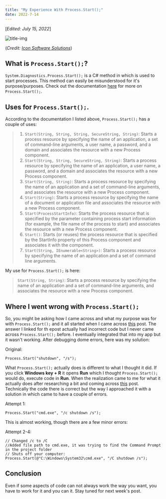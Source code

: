 ```yaml
---
title: "My Experience With Process.Start();"
date: 2022-7-14
---
```


[*Edited: July 15, 2022*]

![title-img](http://www.iconsoftwaresolutions.com/wp-content/uploads/2015/05/net.jpg)

(*Credit: [Icon Software Solutions](http://www.iconsoftwaresolutions.com/microsoft-net)*)

## What is `Process.Start();`?

`System.Diagnostics.Process.Start();` is a C# method in which is used to start processes. This method can easily be misunderstood for it's purpose/purposes. Check out the documentation [here](https://docs.microsoft.com/en-us/dotnet/api/system.diagnostics.process.start?view=net-6.0) for more on `Process.Start();`.


## Uses for `Process.Start();`.

According to the documentation I listed above, `Process.Start();` has a couple of uses:

> 1. `Start(String, String, String, SecureString, String)`: Starts a process resource by specifying the name of an application, a set of command-line arguments, a user name, a password, and a domain and associates the resource with a new Process component.
> 2. `Start(String, String, SecureString, String)`: Starts a process resource by specifying the name of an application, a user name, a password, and a domain and associates the resource with a new Process component.
> 3. `Start(String, String)`: Starts a process resource by specifying the name of an application and a set of command-line arguments, and associates the resource with a new Process component.
> 4. `Start(String)`: Starts a process resource by specifying the name of a document or application file and associates the resource with a new Process component.
> 5. `Start(ProcessStartInfo)`: Starts the process resource that is specified by the parameter containing process start information (for example, the file name of the process to start) and associates the resource with a new Process component.
> 6. `Start()`: Starts (or reuses) the process resource that is specified by the StartInfo property of this Process component and associates it with the component.
> 7. `Start(String, IEnumerable<String>)`: Starts a process resource by specifying the name of an application and a set of command line arguments.

My use for `Process.Start();` is here:
> `Start(String, String)`: Starts a process resource by specifying the name of an application and a set of command-line arguments, and associates the resource with a new Process component.


## Where I went wrong with `Process.Start();`
So, you might be asking how I came across and what my purpose was for with `Process.Start();` and it all started when I came across [this](https://stackoverflow.com/a/104258) post. The answer I linked for th epost actually had incorrect code but I never came across `Process.Start();` before. I eventually integrated that into my app but it wasn't working. After debugging dome errors, here was my solution:

Original:
```
Process.Start("shutdown", "/s");
```
What `Process.Start();` actually does is different to what I thought it did. If you click **Windows key + R** it opens **Run** which I thought `Process.Start();` would do, execute code in **Run**. When the realization came to me for what it actually does after researching a bit and coming across [this](https://stackoverflow.com/a/24933240) post. Technically the code there is correct but the way I approached it with a solution in which came to have a couple of errors.

Attempt 1:
```
Process.Start("cmd.exe", "/c shutdown /s");
```
This is almost working, though there are a few minor errors:

Attempt 2-4:
```
// Changed /c to /C
//Added file path to cmd.exe, it was trying to find the Command Prompt in the project folder
// Shuts off your computer:
Process.Start(@"C:\Windows\System32\cmd.exe", "/C shutdown /s");
```
## Conclusion
Even if some aspects of code can not always work the way you want, you have to work for it and you can it. Stay tuned for next week's post.
